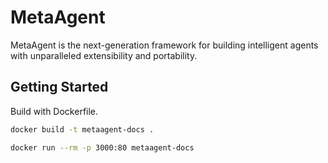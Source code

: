 # MetaAgent

MetaAgent is the next-generation framework for building intelligent agents with unparalleled extensibility and portability.

## Getting Started

Build with Dockerfile.

```sh
docker build -t metaagent-docs .

docker run --rm -p 3000:80 metaagent-docs
```
